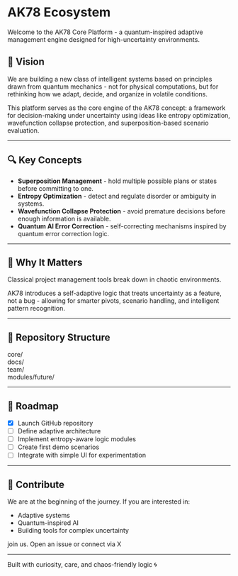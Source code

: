 # AK78 Ecosystem

Welcome to the AK78 Core Platform - a quantum-inspired adaptive management engine designed for high-uncertainty environments.

## 🚀 Vision

We are building a new class of intelligent systems based on principles drawn from quantum mechanics - not for physical computations, but for rethinking how we adapt, decide, and organize in volatile conditions.

This platform serves as the core engine of the AK78 concept: a framework for decision-making under uncertainty using ideas like entropy optimization, wavefunction collapse protection, and superposition-based scenario evaluation.

---

## 🔍 Key Concepts

- **Superposition Management** - hold multiple possible plans or states before committing to one.
- **Entropy Optimization** - detect and regulate disorder or ambiguity in systems.
- **Wavefunction Collapse Protection** - avoid premature decisions before enough information is available.
- **Quantum AI Error Correction** - self-correcting mechanisms inspired by quantum error correction logic.

---

## 🧠 Why It Matters

Classical project management tools break down in chaotic environments.

AK78 introduces a self-adaptive logic that treats uncertainty as a feature, not a bug - allowing for smarter pivots, scenario handling, and intelligent pattern recognition.

---

## 📂 Repository Structure

core/               
docs/                
team/               
modules/future/      


---

## 📅 Roadmap

- [x] Launch GitHub repository
- [ ] Define adaptive architecture
- [ ] Implement entropy-aware logic modules
- [ ] Create first demo scenarios
- [ ] Integrate with simple UI for experimentation

---

## 🤝 Contribute

We are at the beginning of the journey. If you are interested in:
- Adaptive systems
- Quantum-inspired AI
- Building tools for complex uncertainty

join us. Open an issue or connect via X

---

Built with curiosity, care, and chaos-friendly logic 🌀
